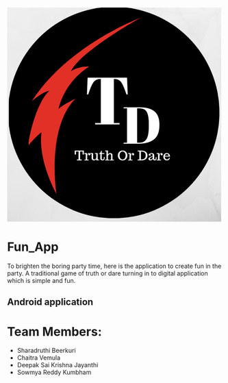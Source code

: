 ![](logo.png)

#  Fun_App
To brighten the boring party time, here is the application to create fun in the party. A traditional game of truth or dare turning in to digital application which is simple and fun.

## Android application

# Team Members: 

* Sharadruthi Beerkuri
* Chaitra Vemula
* Deepak Sai Krishna Jayanthi
* Sowmya Reddy Kumbham


